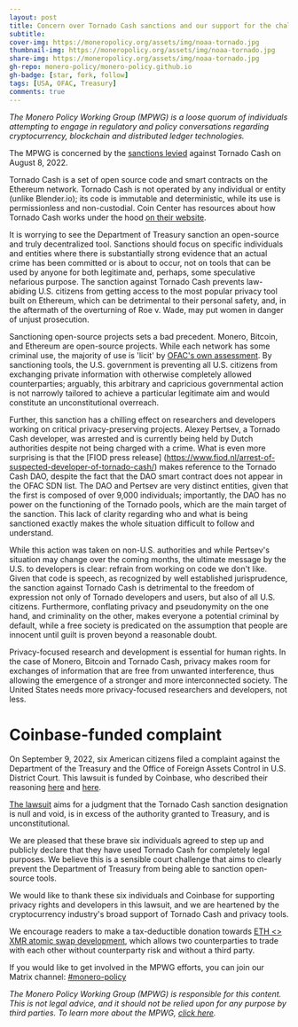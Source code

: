 ```yaml
---
layout: post
title: Concern over Tornado Cash sanctions and our support for the challenge arguing that OFAC and others exceeded their authority in sanctioning open-source technology
subtitle:
cover-img: https://moneropolicy.org/assets/img/noaa-tornado.jpg
thumbnail-img: https://moneropolicy.org/assets/img/noaa-tornado.jpg
share-img: https://moneropolicy.org/assets/img/noaa-tornado.jpg
gh-repo: monero-policy/monero-policy.github.io
gh-badge: [star, fork, follow]
tags: [USA, OFAC, Treasury]
comments: true
---
```


*The Monero Policy Working Group (MPWG) is a loose quorum of individuals attempting to engage in regulatory and policy conversations regarding cryptocurrency, blockchain and distributed ledger technologies.*

The MPWG  is concerned by the [sanctions levied](https://home.treasury.gov/news/press-releases/jy0916) against Tornado Cash on August 8, 2022.

Tornado Cash is a set of open source code and smart contracts on the Ethereum network. Tornado Cash is not operated by any individual or entity (unlike Blender.io); its code is immutable and deterministic, while its use is permissionless and non-custodial. Coin Center has resources about how Tornado Cash works under the hood [on their website](https://www.coincenter.org/education/advanced-topics/how-does-tornado-cash-work/).

It is worrying to see the Department of Treasury sanction an open-source and truly decentralized tool. Sanctions should focus on specific individuals and entities where there is substantially strong evidence that an actual crime has been committed or is about to occur, not on tools that can be used by anyone for both legitimate and, perhaps, some speculative nefarious purpose. The sanction against Tornado Cash prevents law-abiding U.S. citizens from getting access to the most popular privacy tool built on Ethereum, which can be detrimental to their personal safety, and, in the aftermath of the overturning of Roe v. Wade, may put women in danger of unjust prosecution. 

Sanctioning open-source projects sets a bad precedent. Monero, Bitcoin, and Ethereum are open-source projects. While each network has some criminal use, the majority of use is 'licit' by [OFAC's own assessment](https://home.treasury.gov/news/press-releases/jy0768). By sanctioning tools, the U.S. government is preventing all U.S. citizens from exchanging private information with otherwise completely allowed counterparties; arguably, this arbitrary and capricious governmental action is not narrowly tailored to achieve a particular legitimate aim and would constitute an unconstitutional overreach.

Further, this sanction has a chilling effect on researchers and developers working on critical privacy-preserving projects. Alexey Pertsev, a Tornado Cash developer, was arrested and is currently being held by Dutch authorities despite not being charged with a crime.  What is even more surprising is that the [FIOD press release] (https://www.fiod.nl/arrest-of-suspected-developer-of-tornado-cash/) makes reference to the Tornado Cash DAO, despite the fact that the DAO smart contract does not appear in the OFAC SDN list.  The DAO and Pertsev are very distinct entities, given that the first is composed of over 9,000 individuals; importantly, the DAO has no power on the functioning of the Tornado pools, which are the main target of the sanction. This lack of clarity regarding who and what is being sanctioned exactly makes the whole situation difficult to follow and understand.

While this action was taken on non-U.S. authorities and while Pertsev's situation may change over the coming months, the ultimate message by the U.S. to developers is clear: refrain from working on code we don't like. Given that code is speech, as recognized by well established jurisprudence, the sanction against Tornado Cash is detrimental to the freedom of expression not only of Tornado developers and users, but also of all U.S. citizens. Furthermore, conflating privacy and pseudonymity on the one hand, and criminality on the other, makes everyone a potential criminal by default, while a free society is predicated on the assumption that people are innocent until guilt is proven beyond a reasonable doubt.

Privacy-focused research and development is essential for human rights. In the case of Monero, Bitcoin and Tornado Cash, privacy makes room for exchanges of information  that are free from unwanted interference, thus allowing the emergence of a stronger and more interconnected society. The United States needs more privacy-focused researchers and developers, not less.

# Coinbase-funded complaint

On September 9, 2022, six American citizens filed a complaint against the Department of the Treasury and the Office of Foreign Assets Control in U.S. District Court. This lawsuit is funded by Coinbase, who described their reasoning [here](https://blog.coinbase.com/defending-privacy-in-crypto-e09db33dece8) and [here](https://blog.coinbase.com/sanctions-should-target-bad-actors-not-technology-cb541ac6839a).

[The lawsuit](https://www.scribd.com/document/592848760/FINAL-Tornado-Cash-Complaint) aims for a judgment that the Tornado Cash sanction designation is null and void, is in excess of the authority granted to Treasury, and is unconstitutional.

We are pleased that these brave six individuals agreed to step up and publicly declare that they have used Tornado Cash for completely legal purposes. We believe this is a sensible court challenge that aims to clearly prevent the Department of Treasury from being able to sanction open-source tools.

We would like to thank these six individuals and Coinbase for supporting privacy rights and developers in this lawsuit, and we are heartened by the cryptocurrency industry's broad support of Tornado Cash and privacy tools.

We encourage readers to make a tax-deductible donation towards [ETH <> XMR atomic swap development](https://www.gofundme.com/f/noot-ethxmr-atomic-swap-development-4-months), which allows two counterparties to trade with each other without counterparty risk and without a third party.

If you would like to get involved in the MPWG efforts, you can join our Matrix channel: [#monero-policy](https://matrix.to/#/#monero-policy:monero.social?via=matrix.org&via=monero.social)


*The Monero Policy Working Group (MPWG) is responsible for this content. This is not legal advice, and it should not be relied upon for any purpose by third parties. To learn more about the MPWG, [click here](https://moneropolicy.org/about/).*
